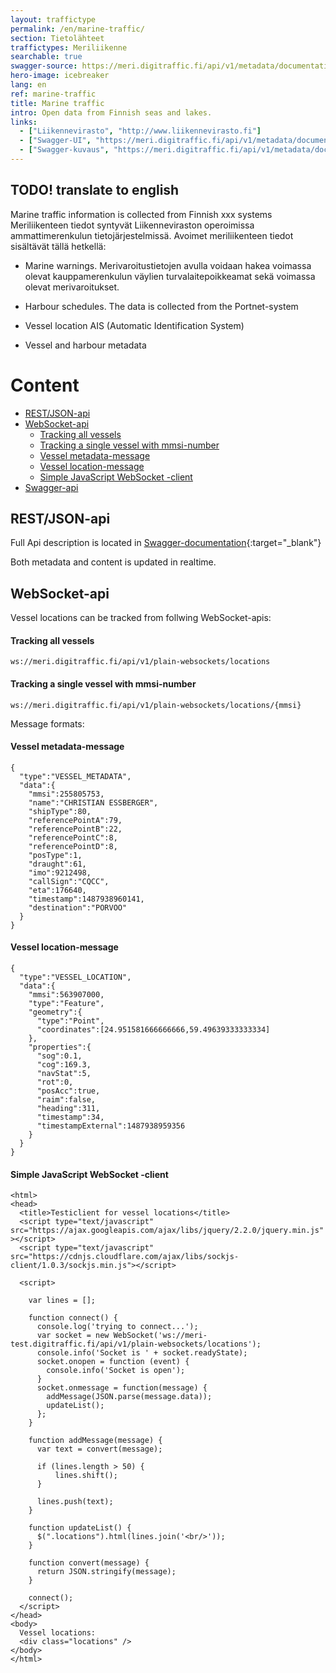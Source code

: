 ```yaml
---
layout: traffictype
permalink: /en/marine-traffic/
section: Tietolähteet
traffictypes: Meriliikenne
searchable: true
swagger-source: https://meri.digitraffic.fi/api/v1/metadata/documentation/v2/api-docs?group=metadata-api
hero-image: icebreaker
lang: en
ref: marine-traffic
title: Marine traffic
intro: Open data from Finnish seas and lakes.
links:
  - ["Liikennevirasto", "http://www.liikennevirasto.fi"]
  - ["Swagger-UI", "https://meri.digitraffic.fi/api/v1/metadata/documentation/swagger-ui.html#/"]
  - ["Swagger-kuvaus", "https://meri.digitraffic.fi/api/v1/metadata/documentation/v2/api-docs?group=metadata-api"]
---
```


## TODO! translate to english

Marine traffic information is collected from Finnish xxx systems
Meriliikenteen tiedot syntyvät Liikenneviraston operoimissa ammattimerenkulun tietojärjestelmissä. Avoimet meriliikenteen tiedot sisältävät tällä hetkellä:

- Marine warnings. Merivaroitustietojen avulla voidaan hakea voimassa olevat kauppamerenkulun väylien turvalaitepoikkeamat sekä voimassa olevat merivaroitukset.

- Harbour schedules. The data is collected from the Portnet-system 

- Vessel location AIS (Automatic Identification System)

- Vessel and harbour metadata

# Content
- [REST/JSON-api](#restjson-api)
- [WebSocket-api](#websocket-api)
    - [Tracking all vessels](#tracking-all-vessels)
    - [Tracking a single vessel with mmsi-number](#tracking-a-single-vessel-with-mmsi-number)
    - [Vessel metadata-message](#vessel-metadata-message)
    - [Vessel location-message](#vessel-location-message)
    - [Simple JavaScript WebSocket -client](#simple-javascript-websocket--client)
- [Swagger-api](#swagger-api)

## REST/JSON-api

Full Api description is located in [Swagger-documentation](https://meri.digitraffic.fi/api/v1/metadata/documentation/swagger-ui.html){:target="_blank"}

Both metadata and content is updated in realtime.

## WebSocket-api

Vessel locations can be tracked from follwing WebSocket-apis:

#### Tracking all vessels

``` ws://meri.digitraffic.fi/api/v1/plain-websockets/locations ```

#### Tracking a single vessel with mmsi-number

``` ws://meri.digitraffic.fi/api/v1/plain-websockets/locations/{mmsi} ```

Message formats:

#### Vessel metadata-message

```
{
  "type":"VESSEL_METADATA",
  "data":{
    "mmsi":255805753,
    "name":"CHRISTIAN ESSBERGER",
    "shipType":80,
    "referencePointA":79,
    "referencePointB":22,
    "referencePointC":8,
    "referencePointD":8,
    "posType":1,
    "draught":61,
    "imo":9212498,
    "callSign":"CQCC",
    "eta":176640,
    "timestamp":1487938960141,
    "destination":"PORVOO"
  }
}
```

#### Vessel location-message

```
{
  "type":"VESSEL_LOCATION",
  "data":{
    "mmsi":563907000,
    "type":"Feature",
    "geometry":{
      "type":"Point",
      "coordinates":[24.951581666666666,59.49639333333334]
    },
    "properties":{
      "sog":0.1,
      "cog":169.3,
      "navStat":5,
      "rot":0,
      "posAcc":true,
      "raim":false,
      "heading":311,
      "timestamp":34,
      "timestampExternal":1487938959356
    }
  }
}
```

#### Simple JavaScript WebSocket -client

```
<html>
<head>
  <title>Testiclient for vessel locations</title>
  <script type="text/javascript" src="https://ajax.googleapis.com/ajax/libs/jquery/2.2.0/jquery.min.js" ></script>
  <script type="text/javascript" src="https://cdnjs.cloudflare.com/ajax/libs/sockjs-client/1.0.3/sockjs.min.js"></script>

  <script>

    var lines = [];

    function connect() {
      console.log('trying to connect...');
      var socket = new WebSocket('ws://meri-test.digitraffic.fi/api/v1/plain-websockets/locations');
      console.info('Socket is ' + socket.readyState);
      socket.onopen = function (event) {
        console.info('Socket is open');
      }
      socket.onmessage = function(message) {
        addMessage(JSON.parse(message.data));
        updateList();
      };
    }

    function addMessage(message) {
      var text = convert(message);

      if (lines.length > 50) {
          lines.shift();
      }

      lines.push(text);
    }

    function updateList() {
      $(".locations").html(lines.join('<br/>'));
    }

    function convert(message) {
      return JSON.stringify(message);
    }

    connect();
  </script>
</head>
<body>
  Vessel locations:
  <div class="locations" />
</body>
</html>
```